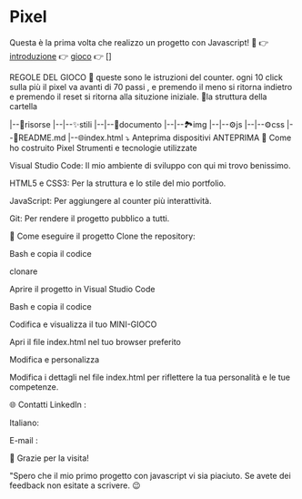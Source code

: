 # Pixel
Questa è la prima volta che realizzo un progetto con Javascript! 🚀
👉 [introduzione](https://www.canva.com/design/DAGOT34Y2r4/o75M0lu7HO_smMkez8-p0g/edit?utm_content=DAGOT34Y2r4&utm_campaign=designshare&utm_medium=link2&utm_source=sharebutton)
👉 [gioco](https://andrea-340.github.io/Pixel/)
👉 []

REGOLE DEL GIOCO 📖
queste sono le istruzioni del counter. ogni 10 click sulla più il pixel va avanti di 70 passi , e premendo il meno si ritorna indietro e premendo il reset si ritorna alla situzione iniziale.
📂la struttura della cartella

|--📁risorse
|--|--✨stili
|--|--📃documento
|--|--🏞️img
|--|--⚙️js
|--|--⚙️css
|--📖README.md
|--🌐index.html
⤵️ Anteprima dispositivi
ANTEPRIMA
🔧 Come ho costruito  Pixel
Strumenti e tecnologie utilizzate

Visual Studio Code: Il mio ambiente di sviluppo con qui mi trovo benissimo.

HTML5 e CSS3: Per la struttura e lo stile del mio portfolio.

JavaScript: Per aggiungere al counter più interattività.

Git: Per rendere il progetto pubblico a tutti.

🚀 Come eseguire il progetto
Clone the repository:

Bash e copia il codice

clonare

Aprire il progetto in Visual Studio Code

Bash e copia il codice

Codifica e visualizza il tuo MINI-GIOCO

Apri il file index.html nel tuo browser preferito

Modifica e personalizza

Modifica i dettagli nel file index.html per riflettere la tua personalità e le tue competenze.

🌐 Contatti
LinkedIn :

Italiano: 

E-mail : 

🙌 Grazie per la visita!

"Spero che il mio primo progetto con javascript vi sia piaciuto. Se avete dei feedback non esitate a scrivere. 😉
